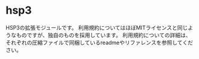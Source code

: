 # hsp3
HSP3の拡張モジュールです。
利用規約についてはほぼMITライセンスと同じようなものですが、独自のものを採用しています。
利用規約についての詳細は、それぞれの圧縮ファイルで同梱しているreadmeやリファレンスを参照してください。
